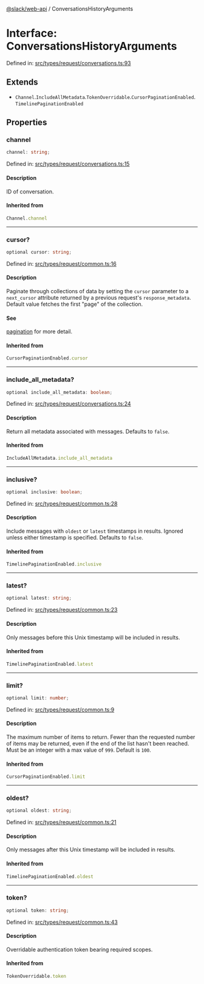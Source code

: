 [@slack/web-api](../index.md) / ConversationsHistoryArguments

# Interface: ConversationsHistoryArguments

Defined in: [src/types/request/conversations.ts:93](https://github.com/slackapi/node-slack-sdk/blob/main/packages/web-api/src/types/request/conversations.ts#L93)

## Extends

- `Channel`.`IncludeAllMetadata`.`TokenOverridable`.`CursorPaginationEnabled`.`TimelinePaginationEnabled`

## Properties

### channel

```ts
channel: string;
```

Defined in: [src/types/request/conversations.ts:15](https://github.com/slackapi/node-slack-sdk/blob/main/packages/web-api/src/types/request/conversations.ts#L15)

#### Description

ID of conversation.

#### Inherited from

```ts
Channel.channel
```

***

### cursor?

```ts
optional cursor: string;
```

Defined in: [src/types/request/common.ts:16](https://github.com/slackapi/node-slack-sdk/blob/main/packages/web-api/src/types/request/common.ts#L16)

#### Description

Paginate through collections of data by setting the `cursor` parameter to a `next_cursor` attribute
returned by a previous request's `response_metadata`.
Default value fetches the first "page" of the collection.

#### See

[pagination](https://docs.slack.dev/apis/web-api/pagination) for more detail.

#### Inherited from

```ts
CursorPaginationEnabled.cursor
```

***

### include\_all\_metadata?

```ts
optional include_all_metadata: boolean;
```

Defined in: [src/types/request/conversations.ts:24](https://github.com/slackapi/node-slack-sdk/blob/main/packages/web-api/src/types/request/conversations.ts#L24)

#### Description

Return all metadata associated with messages. Defaults to `false`.

#### Inherited from

```ts
IncludeAllMetadata.include_all_metadata
```

***

### inclusive?

```ts
optional inclusive: boolean;
```

Defined in: [src/types/request/common.ts:28](https://github.com/slackapi/node-slack-sdk/blob/main/packages/web-api/src/types/request/common.ts#L28)

#### Description

Include messages with `oldest` or `latest` timestamps in results.
Ignored unless either timestamp is specified. Defaults to `false`.

#### Inherited from

```ts
TimelinePaginationEnabled.inclusive
```

***

### latest?

```ts
optional latest: string;
```

Defined in: [src/types/request/common.ts:23](https://github.com/slackapi/node-slack-sdk/blob/main/packages/web-api/src/types/request/common.ts#L23)

#### Description

Only messages before this Unix timestamp will be included in results.

#### Inherited from

```ts
TimelinePaginationEnabled.latest
```

***

### limit?

```ts
optional limit: number;
```

Defined in: [src/types/request/common.ts:9](https://github.com/slackapi/node-slack-sdk/blob/main/packages/web-api/src/types/request/common.ts#L9)

#### Description

The maximum number of items to return. Fewer than the requested number of items may be returned,
even if the end of the list hasn't been reached. Must be an integer with a max value of `999`. Default is `100`.

#### Inherited from

```ts
CursorPaginationEnabled.limit
```

***

### oldest?

```ts
optional oldest: string;
```

Defined in: [src/types/request/common.ts:21](https://github.com/slackapi/node-slack-sdk/blob/main/packages/web-api/src/types/request/common.ts#L21)

#### Description

Only messages after this Unix timestamp will be included in results.

#### Inherited from

```ts
TimelinePaginationEnabled.oldest
```

***

### token?

```ts
optional token: string;
```

Defined in: [src/types/request/common.ts:43](https://github.com/slackapi/node-slack-sdk/blob/main/packages/web-api/src/types/request/common.ts#L43)

#### Description

Overridable authentication token bearing required scopes.

#### Inherited from

```ts
TokenOverridable.token
```
